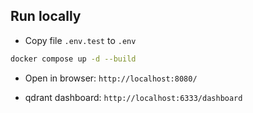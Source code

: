 ## Run locally

- Copy file `.env.test` to `.env`

```bash
docker compose up -d --build
```

- Open in browser: `http://localhost:8080/`

- qdrant dashboard: `http://localhost:6333/dashboard`


